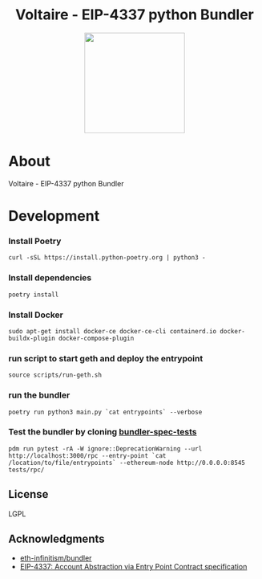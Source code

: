 <!-- PROJECT LOGO -->

<div align="center">
  <h1 align="center">Voltaire - EIP-4337 python Bundler</h1>
</div>

<div align="center">
<img src="https://user-images.githubusercontent.com/7014833/203773780-04a0c8c0-93a6-43a4-bb75-570cb951dfa0.png" height =200>
</div>

# About

Voltaire - EIP-4337 python Bundler<br/>

# Development

### Install Poetry
```
curl -sSL https://install.python-poetry.org | python3 -
```
### Install dependencies
```
poetry install
```

### Install Docker
```
sudo apt-get install docker-ce docker-ce-cli containerd.io docker-buildx-plugin docker-compose-plugin
```

### run script to start geth and deploy the entrypoint
```
source scripts/run-geth.sh
```

### run the bundler
```
poetry run python3 main.py `cat entrypoints` --verbose
```

### Test the bundler by cloning <a href='https://github.com/eth-infinitism/bundler-spec-tests'>bundler-spec-tests</a> 
```
pdm run pytest -rA -W ignore::DeprecationWarning --url  http://localhost:3000/rpc --entry-point `cat /location/to/file/entrypoints` --ethereum-node http://0.0.0.0:8545 tests/rpc/
```

<!-- LICENSE -->
## License
LGPL

<!-- ACKNOWLEDGMENTS -->
## Acknowledgments
* <a href='https://github.com/eth-infinitism/bundler'>eth-infinitism/bundler</a>
* <a href='https://eips.ethereum.org/EIPS/eip-4337'>EIP-4337: Account Abstraction via Entry Point Contract specification </a>